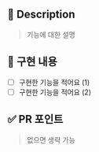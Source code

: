 ## 📄 Description

> 기능에 대한 설명

## 📌 구현 내용

- [ ] 구현한 기능을 적어요 (1)
- [ ] 구현한 기능을 적어요 (2)

## ✅ PR 포인트

> 없으면 생략 가능
